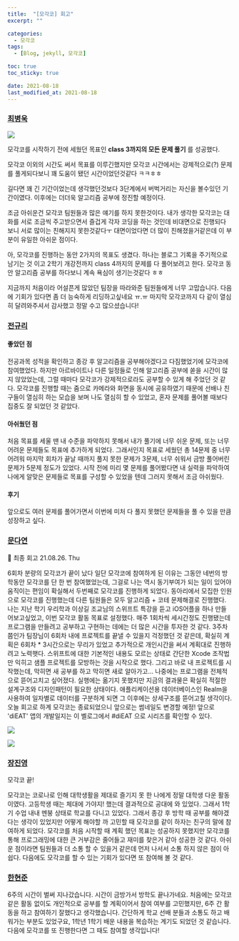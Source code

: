 ```yaml
---
title:  "[모각코] 회고"
excerpt: ""

categories:
  - 모각코
tags:
  - [Blog, jekyll, 모각코]

toc: true
toc_sticky: true

date: 2021-08-18
last_modified_at: 2021-08-18
---
```


### [최병욱](https://velog.io/@qowlz/%EB%AA%A8%EA%B0%81%EC%BD%94-%ED%9A%8C%EA%B3%A0)

![](https://media.vlpt.us/images/qowlz/post/826d9fb5-3ca6-4ed0-892e-88b2e53578ab/%ED%99%94%EB%A9%B4%20%EC%BA%A1%EC%B2%98%202021-08-12%20113342.png)

모각코를 시작하기 전에 세웠던 목표인 **class 3까지의 모든 문제 풀기** 를 성공했다.

모각코 이외의 시간도 써서 목표를 이루긴했지만 모각코 시간에서는 강제적으로(?) 문제를 풀게되다보니 꽤 도움이 됐던 시간이었던것같다 ㅋㅋㅎㅎ

길다면 꽤 긴 기간이었는데 생각했던것보다 3단계에서 버벅거리는 자신을 볼수있던 기간이였다. 이후에는 더더욱 알고리즘 공부에 정진할 예정이다.

조금 아쉬운건 모각코 팀원들과 많은 얘기를 하지 못한것이다. 내가 생각한 모각코는 대화를 서로 조금씩 주고받으면서 즐겁게 각자 코딩을 하는 것인데 비대면으로 진행되다 보니 서로 많이는 친해지지 못한것같다ㅜ 대면이었다면 더 많이 친해졌을거같은데 이 부분이 유일한 아쉬운 점이다.

아, 모각코를 진행하는 동안 2가지의 목표도 생겼다.
하나는 블로그 기록을 주기적으로 남기는 것 이고 2학기 개강전까지 class 4까지의 문제를 다 풀어보려고 한다.
모각코 동안 알고리즘 공부를 하다보니 계속 욕심이 생기는것같다 ㅎㅎ

지금까지 처음이라 어설픈게 많았던 팀장을 따라와준 팀원들에게 너무 고맙습니다.
다음에 기회가 있다면 좀 더 능숙하게 리딩하고싶네요 ㅠ.ㅠ
마지막 모각코까지 다 같이 열심히 달려와주셔서 감사했고 정말 수고 많으셨습니다!


### [전규리](https://velog.io/@rlczl/2021-%ED%95%98%EA%B3%84-%EB%AA%A8%EA%B0%81%EC%BD%94-%ED%9A%8C%EA%B3%A0)

#### 좋았던 점

전공과목 성적을 확인하고 종강 후 알고리즘을 공부해야겠다고 다짐했었기에 모각코에 참여했었다.
하지만 아르바이트나 다른 일정들로 인해 알고리즘 공부에 쏟을 시간이 많지 않았었는데, 그럴 때마다 모각코가 강제적으로라도 공부할 수 있게 해 주었던 것 같다. 모각코를 진행할 때는 줌으로 카메라와 화면을 동시에 공유하였기 때문에 선배나 친구들이 열심히 하는 모습을 보며 나도 열심히 할 수 있었고, 혼자 문제를 풀어볼 때보다 집중도 잘 되었던 것 같았다.

#### 아쉬웠던 점

처음 목표를 세울 땐 내 수준을 파악하지 못해서 내가 풀기에 너무 쉬운 문제, 또는 너무 어려운 문제들도 목표에 추가하게 되었다. 그래서인지 목표로 세웠던 총 14문제 중 너무 어려워 마지막 회차가 끝날 때까지 풀지 못한 문제가 3문제, 너무 쉬워서 금방 풀어버린 문제가 5문제 정도가 있었다. 시작 전에 미리 몇 문제를 풀어봤다면 내 실력을 파악하여 나에게 알맞은 문제들로 목표를 구성할 수 있었을 텐데 그러지 못해서 조금 아쉬웠다.

#### 후기

앞으로도 여러 문제를 풀어가면서 이번에 미처 다 풀지 못했던 문제들을 풀 수 있을 만큼 성장하고 싶다.


### [문다연](https://velog.io/@dayo2n/%EC%96%B4%EC%BD%94%EB%AA%A8-2021-%ED%95%98%EA%B3%84-%EB%AA%A8%EA%B0%81%EC%BD%94-%ED%9A%8C%EA%B3%A0)

🤍 최종 회고
21.08.26. Thu

6회차 분량의 모각코가 끝이 났다
일단 모각코에 참여하게 된 이유는 그동안 네번의 방학동안 모각코를 단 한 번 참여했었는데, 그걸로 나는 역시 동기부여가 되는 일이 있어야 움직이는 편임이 확실해서 두번째로 모각코를 진행하게 되었다.
동아리에서 모집한 인원으로 모각코를 진행했는데 다른 팀원들은 모두 알고리즘 + 코테 문제해결로 진행했다. 나는 지난 학기 우리학과 이상길 조교님의 스위프트 특강을 듣고 iOS어플을 하나 만들어보고싶었고, 이번 모각코 활동 목표로 설정했다.
매주 1회차씩 세시간정도 진행됐는데 프로그램을 만들려고 공부하고 구현하는 데에는 더 많은 시간을 투자한 것 같다. 3주차쯤인가 팀장님이 6회차 내에 프로젝트를 끝낼 수 있을지 걱정했던 것 같은데, 확실히 계획은 6회차 * 3시간으로는 무리가 있었고 추가적으로 개인시간을 써서 계획대로 진행하려고 노력햇다.
스위프트에 대한 기본적인 내용도 모르는 상태로 간단한 Xcode 조작법만 익히고 샘플 프로젝트를 모방하는 것을 시작으로 했다. 그리고 바로 내 프로젝트를 시작했는데, 막히면 새 공부를 하고 막히면 새로 알아가고... 나중에는 프로그램을 전체적으로 뜯어고치고 싶어졌다. 실행에는 옮기지 못했지만 지금의 결과물은 확실히 적절한 설계구조와 디자인패턴이 필요한 상태이다.
애플리케이션용 데이터베이스인 Realm을 사용하여 일자별로 데이터를 구분하게 되면 그 이후에는 상세구조를 뜯어고칠 생각이다. 오늘 회고로 하계 모각코는 종료되었으니 앞으로는 썸네일도 변경할 예정!
앞으로 'diEAT' 앱의 개발일지는 이 벨로그에서 #diEAT 으로 시리즈를 확인할 수 있다.

![](https://media.vlpt.us/images/dayo2n/post/2052078b-277b-4178-9b4b-3ae97a29be42/2021%20%ED%95%98%EA%B3%84%20%EB%AA%A8%EA%B0%81%EC%BD%94%20%EC%8D%B8%EB%84%A4%EC%9D%BC%20-%20%EC%96%B4%EC%BD%94%EB%AA%A8.jpg)

![](https://media.vlpt.us/images/dayo2n/post/e6cd7783-c01e-4ac6-a60a-5fecd95a5a42/%EC%A0%9C%EB%AA%A9%EC%9D%84%20%EC%9E%85%EB%A0%A5%ED%95%B4%EC%A3%BC%EC%84%B8%EC%9A%94.-001.png)

### [장진영](https://velog.io/@zinzin22/2021-%ED%95%98%EA%B3%84-%EB%AA%A8%EA%B0%81%EC%BD%94-%ED%9A%8C%EA%B3%A0)

모각코 끝!

모각코는 코로나로 인해 대학생활을 제대로 즐기지 못 한 나에게 정말 대학생 다운 활동이였다.
고등학생 때는 체대에 가야지! 했는데 결과적으로 공대에 와 있었다.
그래서 1학기 수업 내내 멘붕 상태로 학교를 다니고 있었다. 그래서 종강 후 방학 때 공부를 해야겠다는 생각이 있었지만 어떻게 해야할 까 고민할 때 모각코를 같이 하자는 친구의 말에 참여하게 되었다.
모각코를 처음 시작할 때 계획 했던 목표는 성공하지 못했지만 모각코를 통해 프로그래밍에 대한 큰 거부감은 줄어들고 재미를 찾은거 같아 성공한 것 같다.
아쉬운 점이라면 팀원들과 더 소통 할 수 있을거 같은데 먼저 나서서 소통 하지 않은 점이 아쉽다.
다음에도 모각코를 할 수 있는 기회가 있다면 또 참여해 볼 것 같다.

### [한현준](https://damagedcode101.blogspot.com/2021/08/2021.html)

6주의 시간이 벌써 지나갔습니다. 시간이 금방가서 방학도 끝나가네요. 처음에는 모각코 같은 활동 없이도 개인적으로 공부를 할 계획이어서 참여 여부를 고민했지만, 6주 간 활동을 하고 참여하기 잘했다고 생각했습니다. 간단하게 학교 선배 분들과 소통도 하고 배워가는 부분도 있었구요, 1학년 1학기 배운 내용을 복습하는 계기도 되었던 것 같습니다. 다음에 모각코를 또 진행한다면 그 때도 참여할 생각입니다!
